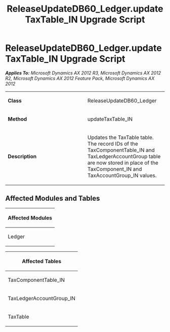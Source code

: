 ﻿---
title: ReleaseUpdateDB60_Ledger.updateTaxTable_IN Upgrade Script
TOCTitle: ReleaseUpdateDB60_Ledger.updateTaxTable_IN Upgrade Script
ms:assetid: a07cec9a-9f3a-d20e-2623-d2664f28e83c
ms:mtpsurl: https://msdn.microsoft.com/en-us/library/JJ736704(v=AX.60)
ms:contentKeyID: 49710136
ms.date: 05/18/2015
mtps_version: v=AX.60
---

# ReleaseUpdateDB60\_Ledger.updateTaxTable\_IN Upgrade Script 


_**Applies To:** Microsoft Dynamics AX 2012 R3, Microsoft Dynamics AX 2012 R2, Microsoft Dynamics AX 2012 Feature Pack, Microsoft Dynamics AX 2012_

<table>
<colgroup>
<col style="width: 50%" />
<col style="width: 50%" />
</colgroup>
<tbody>
<tr class="odd">
<td><p><strong>Class</strong></p></td>
<td><p>ReleaseUpdateDB60_Ledger</p></td>
</tr>
<tr class="even">
<td><p><strong>Method</strong></p></td>
<td><p>updateTaxTable_IN</p></td>
</tr>
<tr class="odd">
<td><p><strong>Description</strong></p></td>
<td><p>Updates the TaxTable table. The record IDs of the TaxComponentTable_IN and TaxLedgerAccountGroup table are now stored in place of the TaxComponent_IN and TaxAccountGroup_IN values.</p></td>
</tr>
</tbody>
</table>


## Affected Modules and Tables

<table>
<colgroup>
<col style="width: 100%" />
</colgroup>
<thead>
<tr class="header">
<th><p>Affected Modules</p></th>
</tr>
</thead>
<tbody>
<tr class="odd">
<td><p>Ledger</p></td>
</tr>
</tbody>
</table>


<table>
<colgroup>
<col style="width: 100%" />
</colgroup>
<thead>
<tr class="header">
<th><p>Affected Tables</p></th>
</tr>
</thead>
<tbody>
<tr class="odd">
<td><p>TaxComponentTable_IN</p></td>
</tr>
<tr class="even">
<td><p>TaxLedgerAccountGroup_IN</p></td>
</tr>
<tr class="odd">
<td><p>TaxTable</p></td>
</tr>
</tbody>
</table>

  


